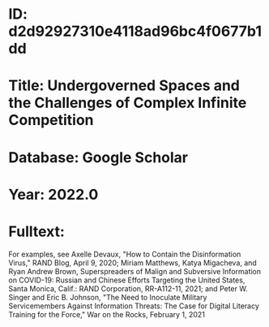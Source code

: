 # ID: d2d92927310e4118ad96bc4f0677b1dd
# Title: Undergoverned Spaces and the Challenges of Complex Infinite Competition
# Database: Google Scholar
# Year: 2022.0
# Fulltext:
For examples, see Axelle Devaux, "How to Contain the Disinformation Virus," RAND Blog, April 9, 2020; Miriam Matthews, Katya Migacheva, and Ryan Andrew Brown, Superspreaders of Malign and Subversive Information on COVID-19: Russian and Chinese Efforts Targeting the United States, Santa Monica, Calif.: RAND Corporation, RR-A112-11, 2021; and Peter W. Singer and Eric B. Johnson, "The Need to Inoculate Military Servicemembers Against Information Threats: The Case for Digital Literacy Training for the Force," War on the Rocks, February 1, 2021